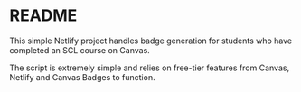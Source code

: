 # README

This simple Netlify project handles badge generation for students who have completed an SCL course on Canvas.

The script is extremely simple and relies on free-tier features from Canvas, Netlify and Canvas Badges to function.